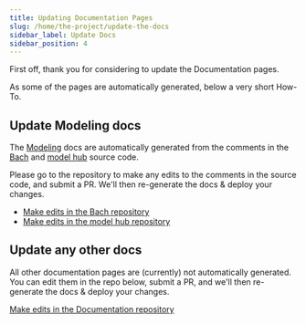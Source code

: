 ```yaml
---
title: Updating Documentation Pages
slug: /home/the-project/update-the-docs
sidebar_label: Update Docs
sidebar_position: 4
---
```


First off, thank you for considering to update the Documentation pages. 

As some of the pages are automatically generated, below a very short How-To.

## Update Modeling docs
The [Modeling](/modeling/intro.mdx) docs are automatically generated from the comments in 
the [Bach](https://github.com/objectiv/objectiv-analytics/tree/main/bach) and 
[model hub](https://github.com/objectiv/objectiv-analytics/tree/main/modelhub) source code. 

Please go to the repository to make any edits to the comments in the source code, and submit a PR. We'll then 
re-generate the docs & deploy your changes.

- [Make edits in the Bach repository](https://github.com/objectiv/objectiv-analytics/tree/main/bach)  
- [Make edits in the model hub repository](https://github.com/objectiv/objectiv-analytics/tree/main/modelhub)

## Update any other docs
All other documentation pages are (currently) not automatically generated. You can edit them in the repo 
below, submit a PR, and we'll then re-generate the docs & deploy your changes.

[Make edits in the Documentation repository](https://github.com/objectiv/objectiv.io/edit/main/docs/)
